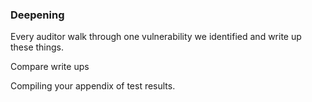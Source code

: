 ### Deepening


Every auditor walk through one vulnerability we identified and write up these things.

Compare write ups

Compiling your appendix of test results.
